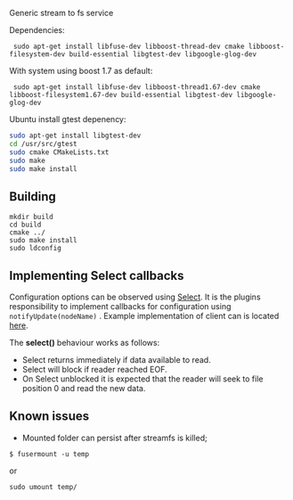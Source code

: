 Generic stream to fs service

Dependencies:
```
 sudo apt-get install libfuse-dev libboost-thread-dev cmake libboost-filesystem-dev build-essential libgtest-dev libgoogle-glog-dev
```
With system using boost 1.7 as default:
```
 sudo apt-get install libfuse-dev libboost-thread1.67-dev cmake libboost-filesystem1.67-dev build-essential libgtest-dev libgoogle-glog-dev
```



Ubuntu install gtest depenency:

```sh
sudo apt-get install libgtest-dev
cd /usr/src/gtest
sudo cmake CMakeLists.txt
sudo make
sudo make install
```


## Building

```
mkdir build
cd build
cmake ../
sudo make install
sudo ldconfig
```

## Implementing Select callbacks

Configuration options can be observed using [Select](https://man7.org/linux/man-pages/man2/select.2.html).
It is the plugins responsibility to implement callbacks for configuration using `notifyUpdate(nodeName)`  .
Example implementation of client can is located [here](tests/poll_example.cpp).

The **select()** behaviour works as follows:

* Select returns immediately if data available to read.
* Select will block if reader reached EOF.
* On Select unblocked it is expected that the reader will seek to file position 0 and read the new data.

## Known issues

* Mounted folder can persist after streamfs is killed;

```
$ fusermount -u temp
```
or
```
sudo umount temp/
```
